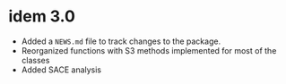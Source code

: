 # idem 3.0

* Added a `NEWS.md` file to track changes to the package.
* Reorganized functions with S3 methods implemented for most of the classes
* Added SACE analysis 
